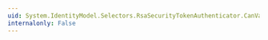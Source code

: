 ```yaml
---
uid: System.IdentityModel.Selectors.RsaSecurityTokenAuthenticator.CanValidateTokenCore(System.IdentityModel.Tokens.SecurityToken)
internalonly: False
---
```

